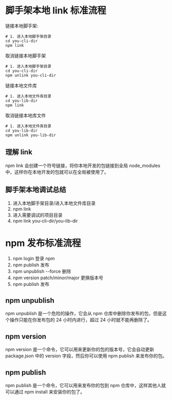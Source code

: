 # 脚手架本地 link 标准流程

链接本地脚手架:

```shell
# 1. 进入本地脚手架目录
cd you-cli-dir
npm link

```

取消链接本地脚手架

```shell
# 1. 进入本地脚手架目录
cd you-cli-dir
npm unlink you-cli-dir

```

链接本地文件库

```shell
# 1. 进入本地文件库目录
cd you-lib-dir
npm link

```

取消链接本地库文件

```shell
# 1. 进入本地文件库目录
cd you-lib-dir
npm unlink you-lib-dir

```

## 理解 link

npm link 会创建一个符号链接，将你本地开发的包链接到全局 node_modules 中，这样你在本地开发的包就可以在全局被使用了。

## 脚手架本地调试总结

1. 进入本地脚手架目录/进入本地文件库目录
2. npm link
3. 进入需要调试的项目目录
4. npm link you-cli-dir/you-lib-dir

# npm 发布标准流程

1. npm login 登录 npm
2. npm publish 发布
3. npm unpublish --force 删除
4. npm version patch/minor/major 更换版本号
5. npm publish 发布

## npm unpublish

npm unpublish 是一个危险的操作，它会从 npm 仓库中删除你发布的包，但是这个操作只能在你发布包的 24 小时内进行，超过 24 小时就不能再删除了。

## npm version

npm version 是一个命令，它可以用来更新你的包的版本号，它会自动更新 package.json 中的 version 字段，然后你可以使用 npm publish 来发布你的包。

## npm publish

npm publish 是一个命令，它可以用来发布你的包到 npm 仓库中，这样其他人就可以通过 npm install 来安装你的包了。
